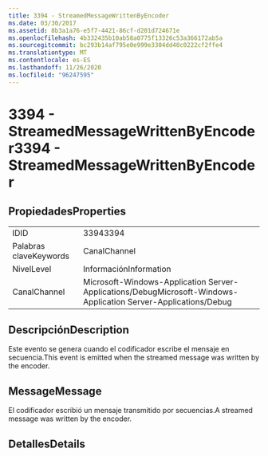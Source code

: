 ```yaml
---
title: 3394 - StreamedMessageWrittenByEncoder
ms.date: 03/30/2017
ms.assetid: 8b3a1a76-e5f7-4421-86cf-d201d724671e
ms.openlocfilehash: 4b332435b10ab58a0775f13326c53a366172ab5a
ms.sourcegitcommit: bc293b14af795e0e999e3304dd40c0222cf2ffe4
ms.translationtype: MT
ms.contentlocale: es-ES
ms.lasthandoff: 11/26/2020
ms.locfileid: "96247595"
---
```

# <a name="3394---streamedmessagewrittenbyencoder"></a><span data-ttu-id="52182-102">3394 - StreamedMessageWrittenByEncoder</span><span class="sxs-lookup"><span data-stu-id="52182-102">3394 - StreamedMessageWrittenByEncoder</span></span>

## <a name="properties"></a><span data-ttu-id="52182-103">Propiedades</span><span class="sxs-lookup"><span data-stu-id="52182-103">Properties</span></span>  
  
|||  
|-|-|  
|<span data-ttu-id="52182-104">ID</span><span class="sxs-lookup"><span data-stu-id="52182-104">ID</span></span>|<span data-ttu-id="52182-105">3394</span><span class="sxs-lookup"><span data-stu-id="52182-105">3394</span></span>|  
|<span data-ttu-id="52182-106">Palabras clave</span><span class="sxs-lookup"><span data-stu-id="52182-106">Keywords</span></span>|<span data-ttu-id="52182-107">Canal</span><span class="sxs-lookup"><span data-stu-id="52182-107">Channel</span></span>|  
|<span data-ttu-id="52182-108">Nivel</span><span class="sxs-lookup"><span data-stu-id="52182-108">Level</span></span>|<span data-ttu-id="52182-109">Información</span><span class="sxs-lookup"><span data-stu-id="52182-109">Information</span></span>|  
|<span data-ttu-id="52182-110">Canal</span><span class="sxs-lookup"><span data-stu-id="52182-110">Channel</span></span>|<span data-ttu-id="52182-111">Microsoft-Windows-Application Server-Applications/Debug</span><span class="sxs-lookup"><span data-stu-id="52182-111">Microsoft-Windows-Application Server-Applications/Debug</span></span>|  
  
## <a name="description"></a><span data-ttu-id="52182-112">Descripción</span><span class="sxs-lookup"><span data-stu-id="52182-112">Description</span></span>  

 <span data-ttu-id="52182-113">Este evento se genera cuando el codificador escribe el mensaje en secuencia.</span><span class="sxs-lookup"><span data-stu-id="52182-113">This event is emitted when the streamed message was written by the encoder.</span></span>  
  
## <a name="message"></a><span data-ttu-id="52182-114">Message</span><span class="sxs-lookup"><span data-stu-id="52182-114">Message</span></span>  

 <span data-ttu-id="52182-115">El codificador escribió un mensaje transmitido por secuencias.</span><span class="sxs-lookup"><span data-stu-id="52182-115">A streamed message was written by the encoder.</span></span>  
  
## <a name="details"></a><span data-ttu-id="52182-116">Detalles</span><span class="sxs-lookup"><span data-stu-id="52182-116">Details</span></span>
